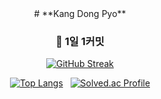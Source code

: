 <div align=center>
# **Kang Dong Pyo**
</div>

<h3 align=center> 💪 1일 1커밋 </h3>
<div align=center>
  
[![GitHub Streak](https://streak-stats.demolab.com/?user=97kzone)](https://git.io/streak-stats) 

</div>

<div align=center>
  
[![Top Langs](https://github-readme-stats.vercel.app/api/top-langs/?username=97kzone&layout=compact&hide=javascript,html,css)](https://github.com/anuraghazra/github-readme-stats)
&nbsp;
[![Solved.ac Profile](http://mazassumnida.wtf/api/v2/generate_badge?boj=mmnm3)](https://solved.ac/mmnm3/)

</div>

